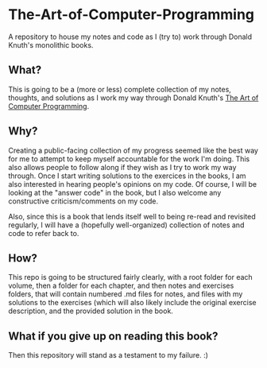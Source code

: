 # The-Art-of-Computer-Programming
A repository to house my notes and code as I (try to) work through Donald Knuth's monolithic books.

## What?

This is going to be a (more or less) complete collection of my notes, thoughts, and solutions as I work my way through Donald Knuth's [The Art of Computer Programming](https://en.wikipedia.org/wiki/The_Art_of_Computer_Programming).

## Why?

Creating a public-facing collection of my progress seemed like the best way for me to attempt to keep myself accountable for the work I'm doing. This also allows people to follow along if they wish as I try to work my way through. Once I start writing solutions to the exercices in the books, I am also interested in hearing people's opinions on my code. Of course, I will be looking at the "answer code" in the book, but I also welcome any constructive criticism/comments on my code. 

Also, since this is a book that lends itself well to being re-read and revisited regularly, I will have a (hopefully well-organized) collection of notes and code to refer back to.

## How?

This repo is going to be structured fairly clearly, with a root folder for each volume, then a folder for each chapter, and then notes and exercises folders, that will contain numbered .md files for notes, and files with my solutions to the exercises (which will also likely include the original exercise description, and the provided solution in the book. 

## What if you give up on reading this book?

Then this repository will stand as a testament to my failure. :) 
